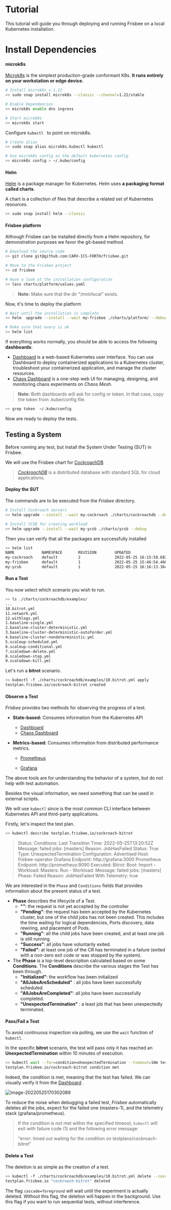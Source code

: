 # Tutorial



This tutorial will guide you through deploying and running Frisbee on a local Kubernetes installation.



# Install Dependencies

#### microk8s

 [Microk8s](https://microk8s.io/docs)  is the simplest production-grade conformant K8s.  **It runs entirely on your workstation or edge device.**

```bash
# Install microk8s v.1.22
>> sudo snap install microk8s --classic --channel=1.22/stable

# Enable Dependencies
>> microk8s enable dns ingress

# Start microk8s
>> microk8s start
```



Configure `kubectl ` to point on microk8s.

```bash
# Create alias 
>> sudo snap alias microk8s.kubectl kubectl

# Use microk8s config as the default kubernetes config
>> microk8s config > ~/.kube/config
```



#### Helm

[Helm](https://helm.sh/docs/intro/install/)  is a package manager for Kubernetes. Helm uses **a packaging format called charts**. 

A chart is a collection of files that describe a related set of Kubernetes resources.

```bash
>> sudo snap install helm --classic
```



#### Frisbee platform

Although Frisbee can be installed directly from a Helm repository, for demonstration purposes we favor the git-based method.

```bash
# Download the source code
>> git clone git@github.com:CARV-ICS-FORTH/frisbee.git

# Move to the Frisbee project
>> cd frisbee

# Have a look at the installation configuration
>> less charts/platform/values.yaml 
```

> **Note:** Make sure that the dir "/mnt/local" exists.



Now, it's time to deploy the platform

```bash
# Wait until the installation is complete
>> helm  upgrade --install --wait my-frisbee ./charts/platform/ --debug

# Make sure that every is ok
>> helm list
```



If everything works normally, you should be able to access the following **dashboards**:

* [Dashboard](https://dashboard-frisbee.localhost) is a web-based Kubernetes user interface. You can use Dashboard to deploy containerized applications to a
  Kubernetes cluster, troubleshoot your containerized application, and manage the cluster resources.
* [Chaos Dashboard](http://chaos-frisbee.localhost)  is a one-step web UI for managing, designing, and monitoring chaos experiments on *Chaos Mesh*.

> **Note:** Both dashboards will ask for config or token. In that case, copy the token from .kube/config file.

```bash
>> grep token  ~/.kube/config
```



Now are ready to deploy the tests.



## Testing a System

Before running any test, but install the System Under Testing (SUT) in Frisbee.

We will use the Frisbee chart for [CockroachDB](https://github.com/CARV-ICS-FORTH/frisbee/tree/main/charts/cockroachdb)

> [*CockroachDB*](https://github.com/cockroachdb/cockroach) is a distributed database with standard SQL for cloud applications.



#### Deploy the SUT

The commands are to be executed from the *Frisbee* directory.

```bash
# Install Cockroach servers
>> helm upgrade --install --wait my-cockroach ./charts/cockroachdb --debug

# Install YCSB for creating workload
>> helm upgrade --install --wait my-ycsb ./charts/ycsb --debug
```



Then you can verify that all the packages are successfully installed

```bash
>> helm list
NAME            NAMESPACE       REVISION        UPDATED                                         STATUS          CHART             
my-cockroach    default         2               2022-05-25 16:15:58.682969153 +0300 EEST        deployed        cockroachdb-0.0.0 
my-frisbee      default         1               2022-05-25 15:46:54.4600888 +0300 EEST          deployed        platform-0.0.0  
my-ycsb         default         1               2022-05-25 16:16:13.364123735 +0300 EEST        deployed        ycsb-0.0.0      
```



#### Run a Test

You now select which scenario you wish to run. 

```bash
>> ls ./charts/cockroachdb/examples/
...
10.bitrot.yml
11.network.yml
12.withlogs.yml
1.baseline-single.yml
2.baseline-cluster-deterministic.yml
3.baseline-cluster-deterministic-outoforder.yml
4.baseline-cluster-nondeterministic.yml
5.scaleup-scheduled.yml
6.scaleup-conditional.yml
7.scaledown-delete.yml
8.scaledown-stop.yml
9.scaledown-kill.yml
```



Let's run a **bitrot** scenario.

```bash
>> kubectl -f ./charts/cockroachdb/examples/10.bitrot.yml apply
testplan.frisbee.io/cockroach-bitrot created
```



#### Observe a Test

*Frisbee* provides two methods for observing the progress of a test.

* **State-based:** Consumes information from the Kubernetes API 

  * [Dashboard](https://dashboard-frisbee.localhost) 
  * [Chaos Dashboard](http://chaos-frisbee.localhost) 

* **Metrics-based:** Consumes information from distributed performance metrics.

  * [Prometheus](http://prometheus-frisbee.localhost)

  * [Grafana](http://grafana-frisbee.localhost)

    

The above tools are for understanding the behavior of a system, but do not help with test automation.

Besides the visual information, we need something that can be used in external scripts.



We will use `kubectl` since is the most common CLI interface between Kubernetes API and third-party applications.

Firstly, let's inspect the test plan.

```bash
>> kubectl describe testplan.frisbee.io/cockroach-bitrot
```



> Status:
>   Conditions:
>     Last Transition Time:  2022-05-25T13:20:52Z
>     Message:               failed jobs: [masters]
>     Reason:                JobHasFailed
>     Status:                True
>     Type:                  UnexpectedTermination
>   Configuration:
>     Advertised Host:      frisbee-operator
>     Grafana Endpoint:     http://grafana:3000
>     Prometheus Endpoint:  http://prometheus:9090
>   Executed:
>     Bitrot:
>     Boot:
>     Import - Workload:
>     Masters:
>     Run - Workload:
>   Message:         failed jobs: [masters]
>   Phase:           Failed
>   Reason:          JobHasFailed
>   With Telemetry:  true



We are interested in the `Phase` and `Conditions` fields that provides information about the present status of a test.

* **Phase** describes the lifecycle of a Test. 
  * **""**:  the request is not yet accepted by the controller
  * **"Pending"**:  the request has been accepted by the Kubernetes cluster, but one of the child jobs has not been created. This includes the time waiting for logical dependencies, Ports discovery,  data rewiring, and placement of Pods.
  * **"Running"**: all the child jobs  have been created, and at least one job is still running.
  * **"Success"**: all jobs have voluntarily exited.
  * **"Failed"**:  at least one job of the CR has terminated in a failure (exited with a  non-zero exit code or was stopped by the system).
* The **Phase** is a top-level description calculated based on some **Conditions**. The **Conditions** describe the various stages the Test has been through.
  * **"Initialized"**:  the workflow has been initialized
  * **"AllJobsAreScheduled"** : all jobs have been successfully scheduled.
  * **"AllJobsAreCompleted"**:  all jobs have been successfully completed.
  * **"UnexpectedTermination"** : a least job that has been unexpectedly terminated.



#### Pass/Fail a Test

To avoid continuous inspection via polling, we use the `wait` function of `kubectl`.

In the specific **bitrot** scenario,  the test will pass only it has reached an **UnexpectedTermination** within 10 minutes of execution.

```bash
>> kubectl wait --for=condition=UnexpectedTermination --timeout=10m testplan.frisbee.io/cockroach-bitrot
testplan.frisbee.io/cockroach-bitrot condition met
```



Indeed, the condition is met, meaning that the test has failed. We can visually verify it from the [Dashboard](https://dashboard-frisbee.localhost) .



![image-20220525170302089](tutorial.assets/image-20220525170302089.png)



To reduce the noise when debugging a failed test, *Frisbee* automatically deletes all the jobs, expect for the failed one (masters-1), and the telemetry stack (grafana/prometheus). 



> If the condition is not met within the specified timeout, `kubectl` will exit with failure code (1) and the following error message:
>
> "error: timed out waiting for the condition on testplans/cockroach-bitrot"



#### Delete a Test

The deletion is as simple as the creation of a test.

```bash
>> kubectl -f ./charts/cockroachdb/examples/10.bitrot.yml delete --cascade=foreground
testplan.frisbee.io "cockroach-bitrot" deleted
```

The flag `cascade=foreground` will wait until the experiment is actually deleted. Without this flag, the deletion will
happen in the background. Use this flag if you want to run sequential tests, without interference.
